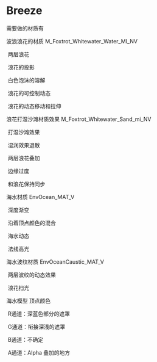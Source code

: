 # Breeze

需要做的材质有

波浪浪花的材质 M_Foxtrot_Whitewater_Water_MI_NV

​	两层浪花

​	浪花的投影

​	白色泡沫的溶解

​	浪花的可控制动态

​	浪花的动态移动和拉伸

浪花打湿沙滩材质效果 M_Foxtrot_Whitewater_Sand_mi_NV

​	打湿沙滩效果

​	湿润效果退散

​	两层浪花叠加

​	边缘过度

​	和浪花保持同步

海水材质 EnvOcean_MAT_V

​	深度渐变

​	沿着顶点颜色的混合

​	海水动态

​	法线高光


海水波纹材质 EnvOceanCaustic_MAT_V

​	两层波纹的动态效果

​	浪花扫光


海水模型 顶点颜色

​	R通道：深蓝色部分的遮罩

​	G通道：衔接深浅的遮罩

​	B通道：不确定

​	A通道：Alpha 叠加的地方